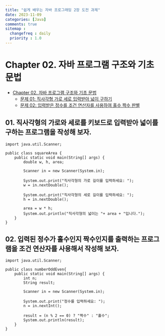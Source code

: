 ```yaml
---
title: "쉽게 배우는 자바 프로그래밍 2장 도전 과제"
date: 2023-11-09
categories: [Java]
comments: true
sitemap :
  changefreq : daily
  priority : 1.0
---
```


# Chapter 02. 자바 프로그램 구조와 기초 문법

- [Chapter 02. 자바 프로그램 구조와 기초 문법](#chapter-02-자바-프로그램-구조와-기초-문법)
  - [문제 01: 직사각형 가로 세로 입력받아 넓이 구하기](#01-직사각형의-가로와-세로를-키보드로-입력받아-넓이를-구하는-프로그램을-작성해-보자)
  - [문제 02: 입력받은 정수를 조건 연산자를 사용하여 홀수 짝수 판별](#02-입력된-정수가-홀수인지-짝수인지를-출력하는-프로그램을-조건-연산자를-사용해서-작성해-보자)

## 01. 직사각형의 가로와 세로를 키보드로 입력받아 넓이를 구하는 프로그램을 작성해 보자.

```
import java.util.Scanner;

public class squareArea {
	public static void main(String[] args) {
		double w, h, area;
		
		Scanner in = new Scanner(System.in);
		
		System.out.print("직사각형의 가로 길이를 입력하세요: ");
		w = in.nextDouble();
		
		System.out.print("직사각형의 세로 길이를 입력하세요: ");
		h = in.nextDouble();
		
		area = w * h;
		System.out.println("직사각형의 넓이는 "+ area + "입니다.");
	}
}
```

## 02. 입력된 정수가 홀수인지 짝수인지를 출력하는 프로그램을 조건 연산자를 사용해서 작성해 보자.

```
import java.util.Scanner;

public class numberOddEven{
	public static void main(String[] args) {
		int n;
		String result;
		
		Scanner in = new Scanner(System.in);
		
		System.out.print("정수를 입력하세요: ");
		n = in.nextInt();
		
		result = (n % 2 == 0) ? "짝수" : "홀수";
		System.out.println(result);
	}
}
```
